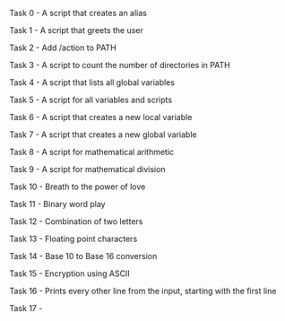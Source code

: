 Task 0 - A script that creates an alias

Task 1 - A script that greets the user

Task 2 - Add /action to PATH 

Task 3 - A script to count the number of directories in PATH

Task 4 - A script that lists all global variables

Task 5 - A script for all variables and scripts

Task 6 - A script that creates a new local variable

Task 7 - A script that creates a new global variable

Task 8 - A script for mathematical arithmetic

Task 9 - A script for mathematical division

Task 10 - Breath to the power of love

Task 11 - Binary word play 

Task 12 - Combination of two letters

Task 13 - Floating point characters

Task 14 - Base 10 to Base 16 conversion

Task 15 - Encryption using ASCII

Task 16 - Prints every other line from the input, starting with the first line

Task 17 -   

 
